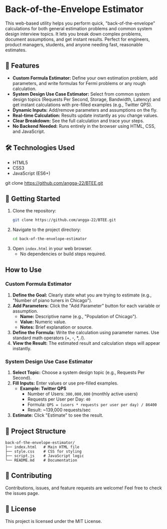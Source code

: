 # Back-of-the-Envelope Estimator

This web-based utility helps you perform quick, "back-of-the-envelope" calculations for both general estimation problems and common system design interview topics. It lets you break down complex problems, document assumptions, and get instant results. Perfect for engineers, product managers, students, and anyone needing fast, reasonable estimates.

## 🌟 Features

- **Custom Formula Estimator:** Define your own estimation problem, add parameters, and write formulas for Fermi problems or any rough calculation.
- **System Design Use Case Estimator:** Select from common system design topics (Requests Per Second, Storage, Bandwidth, Latency) and get instant calculations with pre-filled examples (e.g., Twitter QPS).
- **Dynamic Inputs:** Add/remove parameters and assumptions on the fly.
- **Real-time Calculation:** Results update instantly as you change values.
- **Clear Breakdown:** See the full calculation and trace your steps.
- **No Backend Needed:** Runs entirely in the browser using HTML, CSS, and JavaScript.

## 🛠️ Technologies Used

- HTML5
- CSS3
- JavaScript (ES6+)

git clone https://github.com/angga-22/BTEE.git

## 🚀 Getting Started

1. Clone the repository:
   ```bash
   git clone https://github.com/angga-22/BTEE.git
   ```
2. Navigate to the project directory:
   ```bash
   cd back-of-the-envelope-estimator
   ```
3. Open `index.html` in your web browser.
   - No dependencies or build steps required.

## How to Use

### Custom Formula Estimator

1. **Define the Goal:** Clearly state what you are trying to estimate (e.g., "Number of piano tuners in Chicago").
2. **Add Parameters:** Click the "Add Parameter" button for each variable or assumption.
   - **Name:** Descriptive name (e.g., "Population of Chicago").
   - **Value:** Numeric value.
   - **Notes:** Brief explanation or source.
3. **Define the Formula:** Write the calculation using parameter names. Use standard math operators (+, -, \*, /).
4. **View the Result:** The estimated result and calculation steps will appear instantly.

### System Design Use Case Estimator

1. **Select Topic:** Choose a system design topic (e.g., Requests Per Second).
2. **Fill Inputs:** Enter values or use pre-filled examples.
   - **Example: Twitter QPS**
     - Number of Users: `300,000,000` (monthly active users)
     - Requests per User per Day: `40`
     - Formula: `QPS = (users * requests per user per day) / 86400`
     - Result: ~139,000 requests/sec
3. **Estimate:** Click "Estimate" to see the result.

## 📁 Project Structure

```
back-of-the-envelope-estimator/
├── index.html   # Main HTML file
├── style.css    # CSS for styling
├── script.js    # JavaScript logic
└── README.md    # Documentation
```

## 🤝 Contributing

Contributions, issues, and feature requests are welcome! Feel free to check the issues page.

## 📄 License

This project is licensed under the MIT License.

